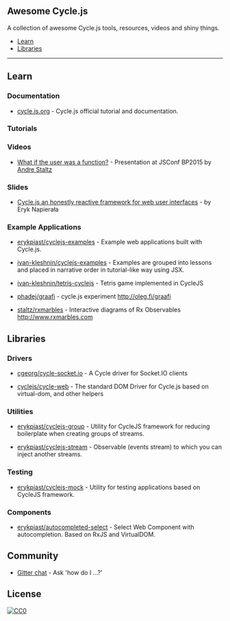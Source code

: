 ## Awesome Cycle.js

A collection of awesome Cycle.js tools, resources, videos and shiny things.

- [Learn](#learn)
- [Libraries](#libraries)

---
## Learn

### Documentation

* [cycle.js.org](http://cycle.js.org/) - Cycle.js official tutorial and documentation.

### Tutorials

### Videos

* [What if the user was a function?](https://www.youtube.com/watch?v=1zj7M1LnJV4) - Presentation at JSConf BP2015 by [Andre Staltz](http://twitter.com/andrestaltz)

### Slides

* [Cycle.js an honestly reactive framework for web user interfaces](http://slides.com/eryknapierala/cycle) - by Eryk Napierała

### Example Applications

* [erykpiast/cyclejs-examples](https://github.com/erykpiast/cyclejs-examples) - Example web applications built with Cycle.js.

* [ivan-kleshnin/cyclejs-examples](https://github.com/ivan-kleshnin/cyclejs-examples) - Examples are grouped into lessons and placed in narrative order in tutorial-like way using JSX.

* [ivan-kleshnin/tetris-cyclejs](https://github.com/ivan-kleshnin/tetris-cyclejs) - Tetris game implemented in CycleJS

* [phadej/graafi](https://github.com/phadej/graafi) - cycle.js experiment
http://oleg.fi/graafi

* [staltz/rxmarbles](https://github.com/staltz/rxmarbles) - Interactive diagrams of Rx Observables http://www.rxmarbles.com


## Libraries

### Drivers

* [cgeorg/cycle-socket.io](https://github.com/cgeorg/cycle-socket.io) - A Cycle driver for Socket.IO clients

* [cyclejs/cycle-web](https://github.com/cyclejs/cycle-web) - The standard DOM Driver for Cycle.js based on virtual-dom, and other helpers

### Utilities

* [erykpiast/cyclejs-group](https://github.com/erykpiast/cyclejs-group) - Utility for CycleJS framework for reducing boilerplate when creating groups of streams.

* [erykpiast/cyclejs-stream](https://github.com/erykpiast/cyclejs-stream) - Observable (events stream) to which you can inject another streams.


### Testing

* [erykpiast/cyclejs-mock](https://github.com/erykpiast/cyclejs-mock) - Utility for testing applications based on CycleJS framework.

### Components

* [erykpiast/autocompleted-select](https://github.com/erykpiast/autocompleted-select) - Select Web Component with autocompletion. Based on RxJS and VirtualDOM.

## Community

* [Gitter chat](https://gitter.im/staltz/cycle) - Ask 'how do I ...?'


## License

[![CC0](http://i.creativecommons.org/p/zero/1.0/88x31.png)](http://creativecommons.org/publicdomain/zero/1.0/)
